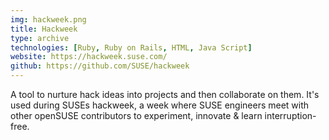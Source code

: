 ```yaml
---
img: hackweek.png
title: Hackweek
type: archive
technologies: [Ruby, Ruby on Rails, HTML, Java Script]
website: https://hackweek.suse.com/
github: https://github.com/SUSE/hackweek
---
```


A tool to nurture hack ideas into projects and then collaborate on them. It's used during SUSEs hackweek, a week where SUSE engineers meet with other openSUSE contributors to experiment, innovate & learn interruption-free.
